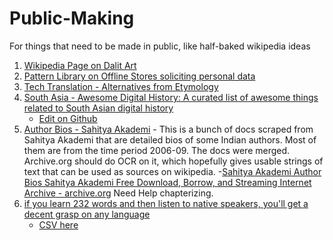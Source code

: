 # Public-Making
For things that need to be made in public, like half-baked wikipedia ideas
1. [Wikipedia Page on Dalit Art](Dalit%20Art.md)
2. [Pattern Library on Offline Stores soliciting personal data](How-Offline-Stores-get-your-Personal-Data-A-Pattern-Library.md)
3. [Tech Translation - Alternatives from Etymology](Tech%20Translation%20-%20Alternatives%20from%20Etymology.md)
4. [South Asia - Awesome Digital History:  A curated list of awesome things related to South Asian digital history](https://micahchoo.github.io/awesome-digital-history-South-Asia/)
   - [Edit on Github](https://github.com/micahchoo/awesome-digital-history-South-Asia)
5. [Author Bios - Sahitya Akademi](https://archive.org/details/SahityaAkademiAuthorBios) - 
    This is a bunch of docs scraped from Sahitya Akademi that are detailed bios of some Indian authors. Most of them are from the time period 2006-09. The docs were merged. Archive.org should do OCR on it, which hopefully gives usable strings of text that can be used as sources on wikipedia. 
    -[Sahitya Akademi Author Bios  Sahitya Akademi  Free Download, Borrow, and Streaming  Internet Archive - archive.org](https://archive.org/details/SahityaAkademiAuthorBios/page/n127/mode/2up?q=confer)
    Need Help chapterizing.
6. [if you learn 232 words and then listen to native speakers, you'll get a decent grasp on any language](232-words-to-learn-a-language.md)
   - [CSV here](Tech%20terms.csv) 
